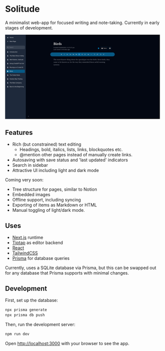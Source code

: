 # Solitude

A minimalist web-app for focused writing and note-taking. Currently in early stages of development.

![Screenshot of software](.github/images/screenshot.png)

## Features
- Rich (but constrained) text editing
    - Headings, bold, italics, lists, links, blockquotes etc.
    - @mention other pages instead of manually create links.
- Autosaving with save status and 'last updated' indicators
- Search in sidebar
- Attractive UI including light and dark mode

Coming very soon:
- Tree structure for pages, similar to Notion
- Embedded images
- Offline support, including syncing
- Exporting of items as Markdown or HTML
- Manual toggling of light/dark mode.

## Uses
- [Next.js](https://nextjs.org/) runtime
- [Tiptap](https://www.tiptap.dev/) as editor backend
- [React](https://react.dev/)
- [TailwindCSS](https://tailwindcss.com/)
- [Prisma](https://www.prisma.io) for database queries

Currently, uses a SQLite database via Prisma, but this can be swapped out for any database that Prisma supports with minimal changes.

## Development

First, set up the database:

```bash
npx prisma generate
npx prisma db push
```

Then, run the development server:

```bash
npm run dev
```

Open [http://localhost:3000](http://localhost:3000) with your browser to see the app.

